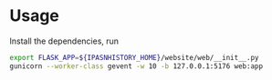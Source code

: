 # Usage

Install the dependencies, run

```bash
export FLASK_APP=${IPASNHISTORY_HOME}/website/web/__init__.py
gunicorn --worker-class gevent -w 10 -b 127.0.0.1:5176 web:app
```

